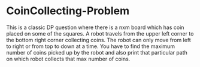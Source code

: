# CoinCollecting-Problem


This is a classic DP question where there is a nxm board which has coin placed on some of the squares. 
A robot travels from the upper left corner to the bottom right corner collecting coins. 
The robot can only move from left to right or from top to down at a time. 
You have to find the maximum number of coins picked up by the robot and also print that particular path on which robot collects that max number of coins.
